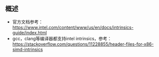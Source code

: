 ## 概述

- 官方文档参考：<https://www.intel.com/content/www/us/en/docs/intrinsics-guide/index.html>
- gcc，clang等编译器都支持intel intrinsics，参考：<https://stackoverflow.com/questions/11228855/header-files-for-x86-simd-intrinsics>

